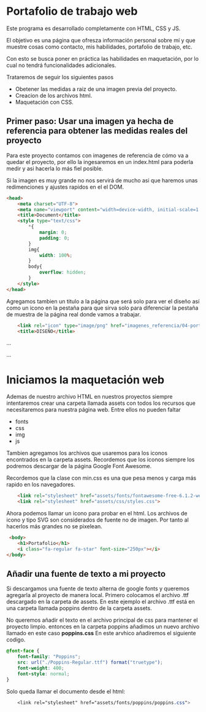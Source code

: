 # Portafolio de trabajo web

Este programa es desarrollado completamente con HTML, CSS y JS.

El objetivo es una página que ofresza información personal sobre mí y que muestre cosas como contacto, mis habilidades, portafolio de trabajo, etc.

Con esto se busca poner en práctica las habilidades en maquetación, por lo cual no tendrá funcionalidades adicionales.


Trataremos de seguir los siguientes pasos

* Obetener las medidas a raiz de una imagen previa del proyecto.
* Creacion de los archivos html.
* Maquetación con CSS.



## Primer paso: Usar una imagen ya hecha de referencia para obtener las medidas reales del proyecto

Para este proyecto contamos con imagenes de referencia de cómo va a quedar el proyecto, por ello la ingesaremos en un index.html para poderla medir y asi hacerla lo más fiel posible.

Si la imagen es muy grande no nos servirá de mucho asi que haremos unas redimenciones y ajustes rapidos en el el DOM.

```html
<head>
    <meta charset="UTF-8">
    <meta name="viewport" content="width=device-width, initial-scale=1.0">
    <title>Document</title>
    <style type="text/css">
        *{ 
            margin: 0;
            padding: 0;
        }
        img{
            width: 100%;
        }
        body{
            overflow: hidden;
        }
    </style>
</head>
```


Agregamos tambien un titulo a la página que será solo para ver el diseño así como un icono en la pestaña para que sirva solo para diferenciar la pestaña de muestra de la página real donde vamos a trabajar.

```html
    <link rel="icon" type="image/png" href="imagenes_referencia/04-portafolio.png">
    <title>DISEÑO</title>
```

<p> ... </p>
<p> ... </p>

# Iniciamos la maquetación web

Ademas de nuestro archivo HTML en nuestros proyectos siempre intentaremos crear una carpeta llamada assets con todos los recursos que necesitaremos para nuestra página web.
Entre ellos no pueden faltar

* fonts
* css
* img
* js

Tambien agregamos los archivos que usaremos para los iconos encontrados en la carpeta assets. Recordemos que los iconos siempre los podremos descargar de la página Google Font Awesome.

Recordemos que la clase con min.css es una que pesa menos y carga más rapido en los navegadores.

```html
    <link rel="stylesheet" href="assets/fonts/fontawesome-free-6.1.2-web/css/all.min.css">
    <link rel="stylesheet" href="assets/css/styles.css">
```

Ahora podemos llamar un icono para probar en el html. Los archivos de icono y tipo SVG son considerados de fuente no de imagen. Por tanto al hacerlos más grandes no se pixelean.

```html
 <body>
    <h1>Portafolio</h1>
    <i class="fa-regular fa-star" font-size="250px"></i>
</body>
```

## Añadir una fuente de texto a mi proyecto

Si descargamos una fuente de texto alterna de google fonts y queremos agregarla al proyecto de manera local. Primero colocamos el archivo .ttf descargado en la carpeta de assets. En este ejemplo el archivo .ttf está en una carpeta llamada poppins dentro de la carpeta assets.

No queremos añadir el texto en el archivo principal de css para mantener el proyecto limpio. entonces en la carpeta poppins añadimos un nuevo archivo llamado en este caso **poppins.css**
En este arvhico añadiremos el siguiente codigo.

```css
@font-face {
    font-family: "Poppins";
    src: url("./Poppins-Regular.ttf") format("truetype");
    font-weight: 400;
    font-style: normal;
}
```
Solo queda llamar el documento desde el html:

```css
    <link rel="stylesheet" href="assets/fonts/poppins/poppins.css">
```


